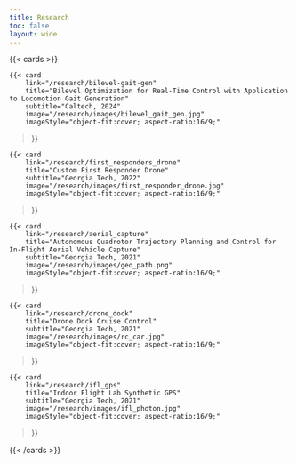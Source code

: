 ```yaml
---
title: Research
toc: false
layout: wide
---
```


{{< cards >}}

    {{< card
        link="/research/bilevel-gait-gen"
        title="Bilevel Optimization for Real-Time Control with Application to Locomotion Gait Generation"
        subtitle="Caltech, 2024"
        image="/research/images/bilevel_gait_gen.jpg"
        imageStyle="object-fit:cover; aspect-ratio:16/9;"
  >}}

    {{< card
        link="/research/first_responders_drone"
        title="Custom First Responder Drone"
        subtitle="Georgia Tech, 2022"
        image="/research/images/first_responder_drone.jpg"
        imageStyle="object-fit:cover; aspect-ratio:16/9;"
  >}}

    {{< card
        link="/research/aerial_capture"
        title="Autonomous Quadrotor Trajectory Planning and Control for In-Flight Aerial Vehicle Capture"
        subtitle="Georgia Tech, 2021"
        image="/research/images/geo_path.png"
        imageStyle="object-fit:cover; aspect-ratio:16/9;"
  >}}

    {{< card
        link="/research/drone_dock"
        title="Drone Dock Cruise Control"
        subtitle="Georgia Tech, 2021"
        image="/research/images/rc_car.jpg"
        imageStyle="object-fit:cover; aspect-ratio:16/9;"
  >}}

    {{< card
        link="/research/ifl_gps"
        title="Indoor Flight Lab Synthetic GPS"
        subtitle="Georgia Tech, 2021"
        image="/research/images/ifl_photon.jpg"
        imageStyle="object-fit:cover; aspect-ratio:16/9;"
  >}}

{{< /cards >}}